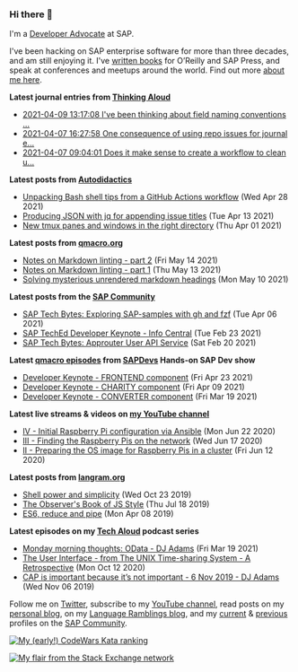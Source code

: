 
### Hi there 👋

I'm a [Developer Advocate](https://developers.sap.com/) at SAP.

I've been hacking on SAP enterprise software for more than three decades, and am still enjoying it. I've [written books](https://qmacro.org/about/#writing-and-talks) for O’Reilly and SAP Press, and speak at conferences and meetups around the world. Find out more [about me here](https://qmacro.org/about).

**Latest journal entries from [Thinking Aloud](https://github.com/qmacro/thinking-aloud)**
- [2021-04-09 13:17:08 I&#x27;ve been thinking about field naming conventions …](https://github.com/qmacro/thinking-aloud/issues/19)
- [2021-04-07 16:27:58 One consequence of using repo issues for journal e…](https://github.com/qmacro/thinking-aloud/issues/18)
- [2021-04-07 09:04:01 Does it make sense to create a workflow to clean u…](https://github.com/qmacro/thinking-aloud/issues/15)

**Latest posts from [Autodidactics](https://qmacro.org/autodidactics/)**
- [Unpacking Bash shell tips from a GitHub Actions workflow](https://qmacro.org/autodidactics/2021/04/28/unpacking-tips/) (Wed Apr 28 2021)
- [Producing JSON with jq for appending issue titles](https://qmacro.org/autodidactics/2021/04/13/producing-json-with-jq-for-appending-issue-titles/) (Tue Apr 13 2021)
- [New tmux panes and windows in the right directory](https://qmacro.org/autodidactics/2021/04/01/new-tmux-panes-and-windows-in-right-dir/) (Thu Apr 01 2021)

**Latest posts from [qmacro.org](https://qmacro.org)**
- [Notes on Markdown linting - part 2](http://qmacro.org/2021/05/14/notes-on-markdown-linting-part-2/) (Fri May 14 2021)
- [Notes on Markdown linting - part 1](http://qmacro.org/2021/05/13/notes-on-markdown-linting-1/) (Thu May 13 2021)
- [Solving mysterious unrendered markdown headings](http://qmacro.org/2021/05/10/solving-the-unrendered-markdown-headings/) (Mon May 10 2021)

**Latest posts from the [SAP Community](https://people.sap.com/dj.adams.sap)**
- [SAP Tech Bytes: Exploring SAP-samples with gh and fzf](https://blogs.sap.com/?p&#x3D;1311682) (Tue Apr 06 2021)
- [SAP TechEd Developer Keynote - Info Central](https://blogs.sap.com/?p&#x3D;1283569) (Tue Feb 23 2021)
- [SAP Tech Bytes: Approuter User API Service](https://blogs.sap.com/?p&#x3D;1281120) (Sat Feb 20 2021)

**Latest [qmacro episodes](https://www.youtube.com/playlist?list=PLfctWmgNyOIebP3qa7jXfn68QcwS5dttb) from [SAPDevs](https://www.youtube.com/user/sapdevs) Hands-on SAP Dev show**
- [Developer Keynote - FRONTEND component](https://www.youtube.com/watch?v&#x3D;dmazQE90qLs) (Fri Apr 23 2021)
- [Developer Keynote - CHARITY component](https://www.youtube.com/watch?v&#x3D;Q98BvpH0cKc) (Fri Apr 09 2021)
- [Developer Keynote - CONVERTER component](https://www.youtube.com/watch?v&#x3D;ksKrttRqoik) (Fri Mar 19 2021)

**Latest live streams & videos on [my YouTube channel](https://youtube.com/djadams-qmacro)**
- [IV - Initial Raspberry Pi configuration via Ansible](https://www.youtube.com/watch?v&#x3D;vooBccHq6_4) (Mon Jun 22 2020)
- [III - Finding the Raspberry Pis on the network](https://www.youtube.com/watch?v&#x3D;hx7DB7Iqslk) (Wed Jun 17 2020)
- [II - Preparing the OS image for Raspberry Pis in a cluster](https://www.youtube.com/watch?v&#x3D;IY5ZNZDI-EQ) (Fri Jun 12 2020)

**Latest posts from [langram.org](https://langram.org)**
- [Shell power and simplicity](http://langram.org/2019/10/23/shell-power-simplicity/) (Wed Oct 23 2019)
- [The Observer&#x27;s Book of JS Style](http://langram.org/2019/07/18/observers-book-of-js-style/) (Thu Jul 18 2019)
- [ES6, reduce and pipe](http://langram.org/2019/04/08/es6-reduce-and-pipe/) (Mon Apr 08 2019)

**Latest episodes on my [Tech Aloud](https://anchor.fm/tech-aloud) podcast series**
- [Monday morning thoughts: OData - DJ Adams](https://anchor.fm/tech-aloud/episodes/Monday-morning-thoughts-OData---DJ-Adams-et0aot) (Fri Mar 19 2021)
- [The User Interface - from The UNIX Time-sharing System - A Retrospective](https://anchor.fm/tech-aloud/episodes/The-User-Interface---from-The-UNIX-Time-sharing-System---A-Retrospective-eku7oa) (Mon Oct 12 2020)
- [CAP is important because it’s not important - 6 Nov 2019 - DJ Adams](https://anchor.fm/tech-aloud/episodes/CAP-is-important-because-its-not-important---6-Nov-2019---DJ-Adams-e8rg7s) (Wed Nov 06 2019)

Follow me on [Twitter](https://twitter.com/qmacro), subscribe to my [YouTube channel](https://www.youtube.com/djadams-qmacro), read posts on my [personal blog](https://qmacro.org), on my [Language Ramblings blog](https://langram.org), and my [current](https://people.sap.com/dj.adams.sap#content:blogposts) & [previous](https://people.sap.com/dj.adams#content:blogposts) profiles on the [SAP Community](https://community.sap.com).

[![My (early!) CodeWars Kata ranking](https://www.codewars.com/users/qmacro/badges/small)](https://www.codewars.com/users/qmacro)

[![My flair from the Stack Exchange network](https://stackexchange.com/users/flair/162724.png)](https://stackexchange.com/users/162724)

